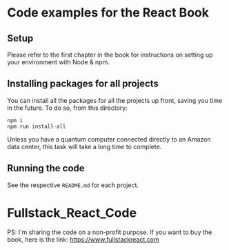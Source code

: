 # Code examples for the React Book

## Setup

Please refer to the first chapter in the book for instructions on setting up your environment with Node & npm.

## Installing packages for all projects

You can install all the packages for all the projects up front, saving you time in the future. To do so, from this directory:

```
npm i
npm run install-all
```

Unless you have a quantum computer connected directly to an Amazon data center, this task will take a long time to complete.

## Running the code

See the respective `README.md` for each project.
# Fullstack_React_Code


PS: I'm sharing the code on a non-profit purpose. If you want to buy the book, here is the link: https://www.fullstackreact.com
